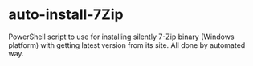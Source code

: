 # auto-install-7Zip
PowerShell script to use for installing silently 7-Zip binary (Windows platform) with getting latest version from its site. All done by automated way.
